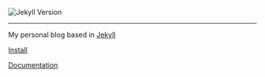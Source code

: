 ![Jekyll Version](https://img.shields.io/gem/v/jekyll.svg)

---
My personal blog based in [Jekyll](http://jekyllrb.com/)

[Install](https://jekyllrb.com/docs/installation/)

[Documentation](https://jekyllrb.com/docs/home/)

